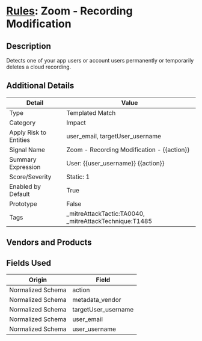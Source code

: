 # [Rules](README.md): Zoom - Recording Modification

## Description
Detects one of your app users or account users permanently or temporarily deletes a cloud recording.

## Additional Details
|Detail|Value|
|----|----|
|Type|Templated Match|
|Category|Impact|
|Apply Risk to Entities|user_email, targetUser_username|
|Signal Name|Zoom - Recording Modification - {{action}}|
|Summary Expression|User: {{user_username}} {{action}}|
|Score/Severity|Static: 1|
|Enabled by Default|True|
|Prototype|False|
|Tags|_mitreAttackTactic:TA0040, _mitreAttackTechnique:T1485|
## Vendors and Products


## Fields Used

|Origin|Field|
|----|----|
|Normalized Schema|action|
|Normalized Schema|metadata_vendor|
|Normalized Schema|targetUser_username|
|Normalized Schema|user_email|
|Normalized Schema|user_username|


